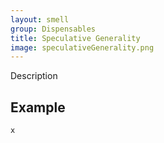 ```yaml
---
layout: smell
group: Dispensables
title: Speculative Generality
image: speculativeGenerality.png
---
```

Description
## Example
~~~ python
x
~~~